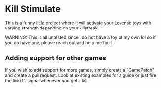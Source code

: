 # Kill Stimulate
This is a funny little project where it will activate your [Lovense](https://www.lovense.com) toys with varying strength depending on your killstreak.

WARNING: This is all untested since I do not have a toy of my own lol so if you do have one, please reach out and help me fix it

## Adding support for other games
If you wish to add support for more games, simply create a "GamePatch" and create a pull request. Look at existing examples for a guide or just fire the `OnKill` signal whenever you get a kill.